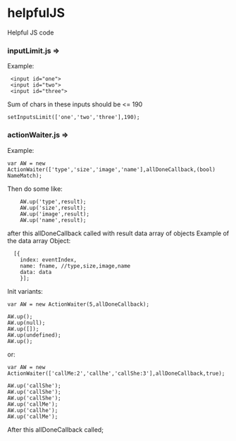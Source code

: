 # helpfulJS
Helpful JS code

### inputLimit.js =>

Example: 
  
 ```
  <input id="one">
  <input id="two">
  <input id="three">
  ```
  
Sum of chars in these inputs should be <= 190
  
  `setInputsLimit(['one','two','three'],190);`


### actionWaiter.js =>

Example: 

``` 
var AW = new ActionWaiter(['type','size','image','name'],allDoneCallback,(bool) NameMatch);
```

Then do some like:

```	
	AW.up('type',result);
	AW.up('size',result);
	AW.up('image',result);
	AW.up('name',result);
```	

after this allDoneCallback called with result data array of objects
Example of the data array Object:

```	
  [{
    index: eventIndex,
    name: fname, //type,size,image,name
    data: data
	}];
```

Init variants:

```
var AW = new ActionWaiter(5,allDoneCallback);

AW.up(); 
AW.up(null); 
AW.up([]); 
AW.up(undefined); 
AW.up(); 

```
or: 
```
var AW = new ActionWaiter(['callMe:2','callhe','callShe:3'],allDoneCallback,true);

AW.up('callShe');
AW.up('callShe');
AW.up('callShe');
AW.up('callMe');
AW.up('callhe');
AW.up('callMe');
```

After this allDoneCallback called;
